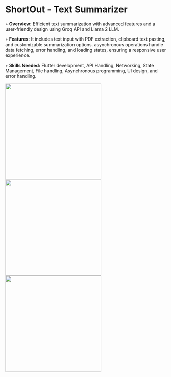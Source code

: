# ShortOut - Text Summarizer

◦ **Overview:** Efficient text summarization with advanced features and a user-friendly design using Groq API and Llama 2 LLM.

◦ **Features:** It includes text input with PDF extraction, clipboard text pasting, and customizable summarization options.
asynchronous operations handle data fetching, error handling, and loading states, ensuring a responsive user experience.

◦ **Skills Needed:** Flutter development, API Handling, Networking, State Management, File handling, Asynchronous
programming, UI design, and error handling.

<img src="https://github.com/user-attachments/assets/52949b6e-d8d8-4cfe-9b01-ca10e6b85fd4" width="300">
<img src="https://github.com/user-attachments/assets/f0678f32-007e-4044-920e-e44b3d47a1ac" width="300">
<img src="https://github.com/user-attachments/assets/3a6aeb4d-6aa9-4b59-9b1d-bae4f1f4a7b6" width="300">

